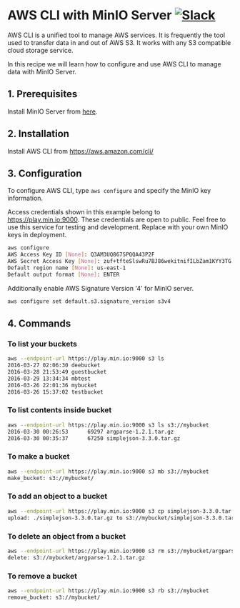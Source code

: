 # AWS CLI with MinIO Server [![Slack](https://slack.min.io/slack?type=svg)](https://slack.min.io)

AWS CLI is a unified tool to manage AWS services. It is frequently the tool used to transfer data in and out of AWS S3. It works with any S3 compatible cloud storage service.

In this recipe we will learn how to configure and use AWS CLI to manage data with MinIO Server.

## 1. Prerequisites

Install MinIO Server from [here](https://min.io/docs/minio/linux/index.html#procedure).

## 2. Installation

Install AWS CLI from <https://aws.amazon.com/cli/>

## 3. Configuration

To configure AWS CLI, type `aws configure` and specify the MinIO key information.

Access credentials shown in this example belong to <https://play.min.io:9000>.
These credentials are open to public. Feel free to use this service for testing and development. Replace with your own MinIO keys in deployment.

```sh
aws configure
AWS Access Key ID [None]: Q3AM3UQ867SPQQA43P2F
AWS Secret Access Key [None]: zuf+tfteSlswRu7BJ86wekitnifILbZam1KYY3TG
Default region name [None]: us-east-1
Default output format [None]: ENTER
```

Additionally enable AWS Signature Version '4' for MinIO server.

```sh
aws configure set default.s3.signature_version s3v4
```

## 4. Commands

### To list your buckets

```sh
aws --endpoint-url https://play.min.io:9000 s3 ls
2016-03-27 02:06:30 deebucket
2016-03-28 21:53:49 guestbucket
2016-03-29 13:34:34 mbtest
2016-03-26 22:01:36 mybucket
2016-03-26 15:37:02 testbucket
```

### To list contents inside bucket

```sh
aws --endpoint-url https://play.min.io:9000 s3 ls s3://mybucket
2016-03-30 00:26:53      69297 argparse-1.2.1.tar.gz
2016-03-30 00:35:37      67250 simplejson-3.3.0.tar.gz
```

### To make a bucket

```sh
aws --endpoint-url https://play.min.io:9000 s3 mb s3://mybucket
make_bucket: s3://mybucket/
```

### To add an object to a bucket

```sh
aws --endpoint-url https://play.min.io:9000 s3 cp simplejson-3.3.0.tar.gz s3://mybucket
upload: ./simplejson-3.3.0.tar.gz to s3://mybucket/simplejson-3.3.0.tar.gz
```

### To delete an object from a bucket

```sh
aws --endpoint-url https://play.min.io:9000 s3 rm s3://mybucket/argparse-1.2.1.tar.gz
delete: s3://mybucket/argparse-1.2.1.tar.gz
```

### To remove a bucket

```sh
aws --endpoint-url https://play.min.io:9000 s3 rb s3://mybucket
remove_bucket: s3://mybucket/
```
